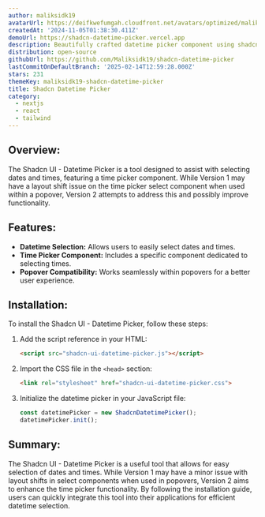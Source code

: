 ```yaml
---
author: maliksidk19
avatarUrl: https://deifkwefumgah.cloudfront.net/avatars/optimized/maliksidk19-shadcn-datetime-picker-avatar-128.webp
createdAt: '2024-11-05T01:38:30.411Z'
demoUrl: https://shadcn-datetime-picker.vercel.app
description: Beautifully crafted datetime picker component using shadcn ui
distribution: open-source
githubUrl: https://github.com/Maliksidk19/shadcn-datetime-picker
lastCommitOnDefaultBranch: '2025-02-14T12:59:28.000Z'
stars: 231
themeKey: maliksidk19-shadcn-datetime-picker
title: Shadcn Datetime Picker
category:
  - nextjs
  - react
  - tailwind
---
```

## Overview:
The Shadcn UI - Datetime Picker is a tool designed to assist with selecting dates and times, featuring a time picker component. While Version 1 may have a layout shift issue on the time picker select component when used within a popover, Version 2 attempts to address this and possibly improve functionality.

## Features:
- **Datetime Selection:** Allows users to easily select dates and times.
- **Time Picker Component:** Includes a specific component dedicated to selecting times.
- **Popover Compatibility:** Works seamlessly within popovers for a better user experience.

## Installation:
To install the Shadcn UI - Datetime Picker, follow these steps:

1. Add the script reference in your HTML:
   ```html
   <script src="shadcn-ui-datetime-picker.js"></script>
   ```   
   
2. Import the CSS file in the `<head>` section:
   ```html
   <link rel="stylesheet" href="shadcn-ui-datetime-picker.css">
   ```
   
3. Initialize the datetime picker in your JavaScript file:
   ```javascript
   const datetimePicker = new ShadcnDatetimePicker();
   datetimePicker.init();
   ```

## Summary:
The Shadcn UI - Datetime Picker is a useful tool that allows for easy selection of dates and times. While Version 1 may have a minor issue with layout shifts in select components when used in popovers, Version 2 aims to enhance the time picker functionality. By following the installation guide, users can quickly integrate this tool into their applications for efficient datetime selection.